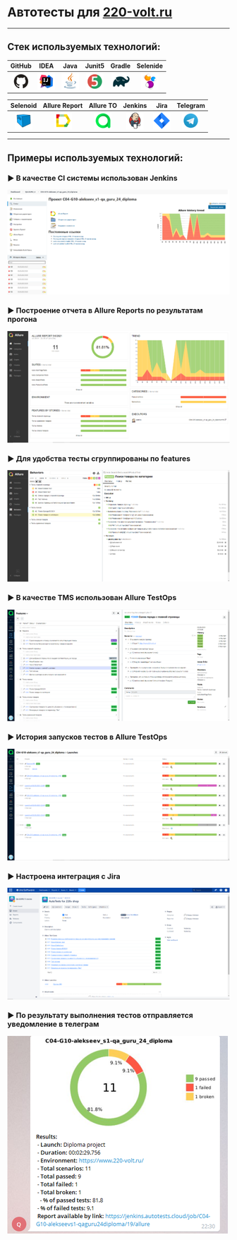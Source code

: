 # Автотесты для [220-volt.ru](https://www.220-volt.ru/)
___
## Стек используемых технологий:
| GitHub | IDEA | Java | Junit5 | Gradle | Selenide |
|:------:|:----:|:----:|:------:|:------:|:--------:|
| <img src="images/GitHub.svg" width="40" height="40"> | <img src="images/IDEA.svg" width="40" height="40"> | <img src="images/JAVA.svg" width="40" height="40"> | <img src="images/Junit5.svg" width="40" height="40"> | <img src="images/Gradle.svg" width="40" height="40"> | <img src="images/Selenide.svg" width="40" height="40"> |

| Selenoid | Allure Report | Allure TO | Jenkins | Jira | Telegram |
|:--------:|:-------------:|:---------:|:-------:|:----:|:--------:|
| <img src="images/Selenoid.svg" width="40" height="40"> | <img src="images/Allure Report.svg" width="40" height="40"> | <img src="images/Allure TestOps.svg" width="40" height="40"> | <img src="images/Jenkins.svg" width="40" height="40"> | <img src="images/Jira.svg" width="40" height="40"> | <img src="images/Telegram.svg" width="40" height="40"> |
___
## Примеры используемых технологий:
### :arrow_forward: В качестве CI системы использован Jenkins

![](images/mainJenkins.png)

### :arrow_forward: Построение отчета в Allure Reports по результатам прогона

![](images/mainAllure.png)

### :arrow_forward: Для удобства тесты сгруппированы по features

![](images/featureAllure.png)

### :arrow_forward: В качестве TMS использован Allure TestOps

![](images/testOps.png)

### :arrow_forward: История запусков тестов в Allure TestOps

![](images/launches.png)

### :arrow_forward: Настроена интеграция с Jira

![](images/Jira.png)

### :arrow_forward: По результату выполнения тестов отправляется уведомление в телеграм

![](images/telegram.png)
